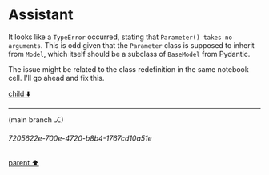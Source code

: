 # Assistant

It looks like a `TypeError` occurred, stating that `Parameter() takes no arguments`. This is odd given that the `Parameter` class is supposed to inherit from `Model`, which itself should be a subclass of `BaseModel` from Pydantic.

The issue might be related to the class redefinition in the same notebook cell. I'll go ahead and fix this.

[child ⬇️](#7205622e-700e-4720-b8b4-1767cd10a51e)

---

(main branch ⎇)
###### 7205622e-700e-4720-b8b4-1767cd10a51e
[parent ⬆️](#5e7eb841-a452-4e5a-9230-cf148ec88a53)
